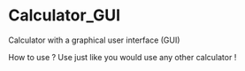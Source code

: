 # Calculator_GUI
Calculator with a graphical user interface (GUI)

How to use ?
Use just like you would use any other calculator !
